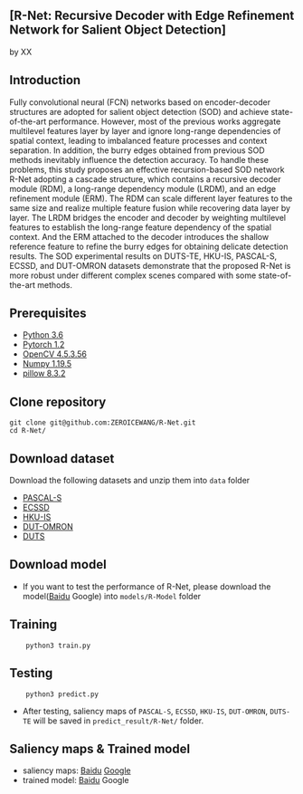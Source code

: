 ## [R-Net: Recursive Decoder with Edge Refinement Network for Salient Object Detection]
by XX

## Introduction
Fully convolutional neural (FCN) networks based on encoder-decoder structures are adopted for salient object detection (SOD) and achieve state-of-the-art performance. However, most of the previous works aggregate multilevel features layer by layer and ignore long-range dependencies of spatial context, leading to imbalanced feature processes and context separation. In addition, the burry edges obtained from previous SOD methods inevitably influence the detection accuracy. To handle these problems, this study proposes an effective recursion-based SOD network R-Net adopting a cascade structure, which contains a recursive decoder module (RDM), a long-range dependency module (LRDM), and an edge refinement module (ERM). The RDM can scale different layer features to the same size and realize multiple feature fusion while recovering data layer by layer. The LRDM bridges the encoder and decoder by weighting multilevel features to establish the long-range feature dependency of the spatial context. And the ERM attached to the decoder introduces the shallow reference feature to refine the burry edges for obtaining delicate detection results. The SOD experimental results on DUTS-TE, HKU-IS, PASCAL-S, ECSSD, and DUT-OMRON datasets demonstrate that the proposed R-Net is more robust under different complex scenes compared with some state-of-the-art methods.


## Prerequisites
- [Python 3.6](https://www.python.org/)
- [Pytorch 1.2](http://pytorch.org/)
- [OpenCV 4.5.3.56](https://opencv.org/)
- [Numpy 1.19.5](https://numpy.org/)
- [pillow 8.3.2](https://pypi.org/project/Pillow/)


## Clone repository

```shell
git clone git@github.com:ZEROICEWANG/R-Net.git
cd R-Net/
```

## Download dataset

Download the following datasets and unzip them into `data` folder

- [PASCAL-S](http://cbi.gatech.edu/salobj/)
- [ECSSD](http://www.cse.cuhk.edu.hk/leojia/projects/hsaliency/dataset.html)
- [HKU-IS](https://i.cs.hku.hk/~gbli/deep_saliency.html)
- [DUT-OMRON](http://saliencydetection.net/dut-omron/)
- [DUTS](http://saliencydetection.net/duts/)


## Download model

- If you want to test the performance of R-Net, please download the model([Baidu](https://pan.baidu.com/s/14vwSXzfG_FtJ3fLN2jUmSg?pwd=ruk0) Google) into `models/R-Model` folder


## Training

```shell
    python3 train.py
```

## Testing

```shell
    python3 predict.py
```
- After testing, saliency maps of `PASCAL-S`, `ECSSD`, `HKU-IS`, `DUT-OMRON`, `DUTS-TE` will be saved in `predict_result/R-Net/` folder.

## Saliency maps & Trained model
- saliency maps: [Baidu](https://pan.baidu.com/s/16i-zyViOvgn9APK4iTWEMw?pwd=eic1) [Google](https://drive.google.com/file/d/15zvZBk1_MUsg3mjOW7daenDpNjEfpCv0/view?usp=sharing)
- trained model: [Baidu](https://pan.baidu.com/s/14vwSXzfG_FtJ3fLN2jUmSg?pwd=ruk0) Google
